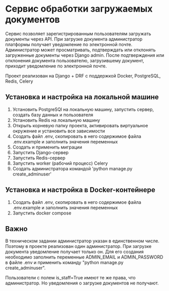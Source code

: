 # Сервис обработки загружаемых документов  
Сервис позволяет зарегистрированным пользователям загружать документы через API. 
При загрузке документа администратор платформы получает уведомление по электронной почте.
Администратор может просматривать, подтверждать или отклонять загруженные документы через Django admin. 
После подтверждения или отклонения документа пользователю, загрузившему документ, приходит уведомление по электронной почте. 

Проект реализован на Django + DRF с поддержкой Docker, PostgreSQL, Redis, Celery

## Установка и настройка на локальной машине 
1. Установить PostgreSQl на локальную машину, запустить сервер, создать базу данных и пользователя 
2. Установить Redis на локальную машину 
3. Открыть корневую папку проекта, активировать виртуальное окружение и установить все зависимости
4. Создать файл .env, скопировать в него содержимое файла .env.example и заполнить значения переменных 
5. Создать и применить миграции 
6. Запустить Django-сервер 
7. Запустить Redis-сервер 
8. Запустить worker (рабочий процесс) Celery
9. Создать администратора командой 'python manage.py create_adminuser'

## Установка и настройка в Docker-контейнере 
1. Создать файл .env, скопировать в него содержимое файла .env.example и заполнить значения переменных
2. Запустить docker compose

## Важно
В техническом задании администратор указан в единственном числе. 
Поэтому в проекте реализован один администратор. При загрузке документа уведомление получает только он.
Для его создания необходимо заполнить переменные ADMIN_EMAIL и ADMIN_PASSWORD в файле .env
и применить команду "python manage.py create_adminuser". 

Пользователи с полем is_staff=True имеют те же права, что администратор. Но уведомления о загрузке документов не получают. 

